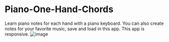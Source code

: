 # Piano-One-Hand-Chords
Learn piano notes for each hand with a piano keyboard. You can also create notes for your favorite music, save and load in this app. This app is responsive.
![image](https://user-images.githubusercontent.com/29804266/172404288-96251c84-ca4d-4d85-a21a-c334eea56fc1.png)
